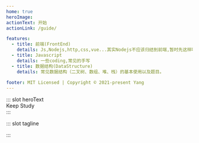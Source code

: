 ```yaml
---
home: true
heroImage: 
actionText: 开始
actionLink: /guide/

features:
  - title: 前端(FrontEnd)
    details: Js,Nodejs,http,css,vue...其实Nodejs不应该归结到前端,暂时先这样吧
  - title: Javascript
    details: 一些coding,常见的手写
  - title: 数据结构(DataStructure)
    details: 常见数据结构（二叉树、数组、堆、栈）的基本使用以及题目。
  
footer: MIT Licensed | Copyright © 2021-present Yang
---
```


::: slot heroText
<b class='gradient' style='font-weight:400;display:block'>Keep Study</b>
:::

::: slot tagline
<div style=""></div>
:::

